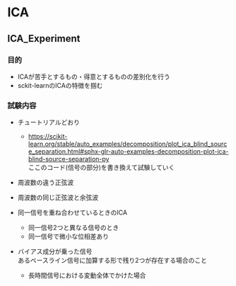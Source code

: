 # ICA
## ICA_Experiment
### 目的
* ICAが苦手とするもの・得意とするものの差別化を行う
* sckit-learnのICAの特徴を掴む  

### 試験内容
* チュートリアルどおり
    * https://scikit-learn.org/stable/auto_examples/decomposition/plot_ica_blind_source_separation.html#sphx-glr-auto-examples-decomposition-plot-ica-blind-source-separation-py  
    ここのコード(信号の部分)を書き換えて試験していく
* 周波数の違う正弦波
* 周波数の同じ正弦波と余弦波
* 同一信号を重ね合わせているときのICA
    * 同一信号2つと異なる信号のとき
    * 同一信号で微小な位相差あり

* バイアス成分が乗った信号  
    あるベースライン信号に加算する形で残り2つが存在する場合のこと
    * 長時間信号における変動全体でかけた場合
